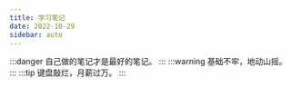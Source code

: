 ```yaml
---
title: 学习笔记
date: 2022-10-29
sidebar: auto
---
```

:::danger 
自己做的笔记才是最好的笔记。
:::
:::warning
基础不牢，地动山摇。
:::
:::tip
键盘敲烂，月薪过万。
:::

[//]: # (<!DOCTYPE html>)

[//]: # (<html>)

[//]: # (	<head>)

[//]: # (		<meta charset="utf-8">)

[//]: # (        <style>)

[//]: # (            .abc{)

[//]: # (                display: flex;)

[//]: # (                justify-content: center;)

[//]: # (                align-items: center;)

[//]: # (            })

[//]: # (        </style>)

[//]: # (</head>)

[//]: # (<body>)

[//]: # (    <div class="abc">)

[//]: # (        <iframe height="675" src="https://boardmix.cn/app/share?token=hD6SRm_u4R4E__p6nQ2zwVmRwtKgvBW1UIBrVwYMx1V5lyyT9EaNnoWFkrcELgQX1oZgOsWsWHiCSNOeBzIP8zT6KXyFhpyp4St19mm0CjI=&inviteCode=xelW3E" border="0" frameborder="no" width="100%"></iframe>)

[//]: # (    </div>)

[//]: # (</body>)

[//]: # (</html>)

[//]: # ()
[//]: # (## 在学)

[//]: # (:::danger)

[//]: # (韩顺平Java )

[//]: # (:::)

[//]: # (:::warning)

[//]: # (尚硅谷MySQL)

[//]: # (:::)

[//]: # (:::tip)

[//]: # (鱼皮星球)

[//]: # (:::)